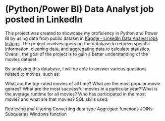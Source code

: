 # (Python/Power BI) Data Analyst job posted in LinkedIn

This project was created to showcase my proficiency in Python and Power BI by using data from public dataset in [Kaggle - LinkedIn Data Analyst jobs listings](https://www.kaggle.com/datasets/cedricaubin/linkedin-data-analyst-jobs-listings?select=linkedin-jobs-usa.csv).
The project involves querying the database to retrieve specific information, cleaning data, and aggregating data to calculate statistics. Overall, the goal of the project is to gain a better understanding of the movies dataset.

By analyzing this database, I will be able to answer various questions related to movies, such as:

What are the top-rated movies of all time?
What are the most popular movie genres?
What are the most successful movies in a particular year?
What is the average runtime for all movies?
Who has participated in the most movie? and what are that movies?
SQL skills used:

Retrieving and filtering
Converting data type
Aggregate functions
JOINs
Subqueries
Windows function
